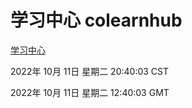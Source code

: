 # 学习中心 colearnhub
[学习中心](http://27.19.33.125:56308/colearnhub/)

2022年 10月 11日 星期二 20:40:03 CST

2022年 10月 11日 星期二 12:40:03 GMT
